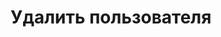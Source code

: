 #  Удалить пользователя

<api-endpoint openapi-path="../../../documentatAPI.yaml" method="DELETE" endpoint="/users/{id}"/>